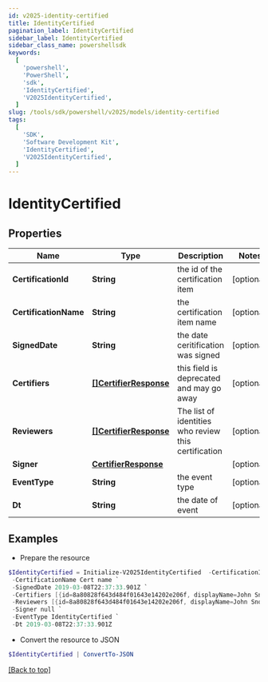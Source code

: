 ```yaml
---
id: v2025-identity-certified
title: IdentityCertified
pagination_label: IdentityCertified
sidebar_label: IdentityCertified
sidebar_class_name: powershellsdk
keywords:
  [
    'powershell',
    'PowerShell',
    'sdk',
    'IdentityCertified',
    'V2025IdentityCertified',
  ]
slug: /tools/sdk/powershell/v2025/models/identity-certified
tags:
  [
    'SDK',
    'Software Development Kit',
    'IdentityCertified',
    'V2025IdentityCertified',
  ]
---
```


# IdentityCertified

## Properties

| Name | Type | Description | Notes |
| --- | --- | --- | --- |
| **CertificationId** | **String** | the id of the certification item | [optional] |
| **CertificationName** | **String** | the certification item name | [optional] |
| **SignedDate** | **String** | the date ceritification was signed | [optional] |
| **Certifiers** | [**[]CertifierResponse**](certifier-response) | this field is deprecated and may go away | [optional] |
| **Reviewers** | [**[]CertifierResponse**](certifier-response) | The list of identities who review this certification | [optional] |
| **Signer** | [**CertifierResponse**](certifier-response) |  | [optional] |
| **EventType** | **String** | the event type | [optional] |
| **Dt** | **String** | the date of event | [optional] |

## Examples

- Prepare the resource

```powershell
$IdentityCertified = Initialize-V2025IdentityCertified  -CertificationId 2c91808a77ff216301782327a50f09bf `
 -CertificationName Cert name `
 -SignedDate 2019-03-08T22:37:33.901Z `
 -Certifiers [{id=8a80828f643d484f01643e14202e206f, displayName=John Snow}] `
 -Reviewers [{id=8a80828f643d484f01643e14202e206f, displayName=John Snow}] `
 -Signer null `
 -EventType IdentityCertified `
 -Dt 2019-03-08T22:37:33.901Z
```

- Convert the resource to JSON

```powershell
$IdentityCertified | ConvertTo-JSON
```

[[Back to top]](#)
